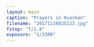 ```yaml
---
layout: main
caption: "Prayers in Huashan"
filename: "20171116025223.jpg"
fstop: "f/1.8"
exposure: "1/3300"
---
```

